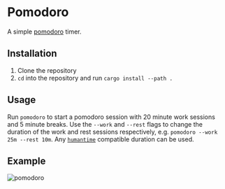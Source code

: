 # Pomodoro

A simple [pomodoro](https://en.wikipedia.org/wiki/Pomodoro_Technique) timer.

## Installation

1. Clone the repository
2. `cd` into the repository and run `cargo install --path .`

## Usage

Run `pomodoro` to start a pomodoro session with 20 minute work sessions and 5 minute breaks. Use the `--work` and `--rest` flags to change the duration of the work and rest sessions respectively, e.g. `pomodoro --work 25m --rest 10m`. Any [`humantime`](https://docs.rs/humantime/latest/humantime/) compatible duration can be used.

## Example
![pomodoro](https://github.com/hollg/pomodoro/assets/21319237/2b904546-cdc3-49bf-b9f6-d763229c73b1)


